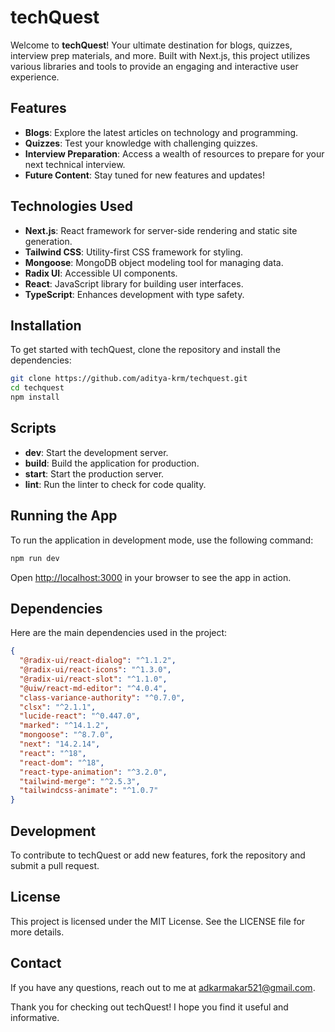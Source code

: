# techQuest

Welcome to **techQuest**! Your ultimate destination for blogs, quizzes, interview prep materials, and more. Built with Next.js, this project utilizes various libraries and tools to provide an engaging and interactive user experience.

## Features

- **Blogs**: Explore the latest articles on technology and programming.
- **Quizzes**: Test your knowledge with challenging quizzes.
- **Interview Preparation**: Access a wealth of resources to prepare for your next technical interview.
- **Future Content**: Stay tuned for new features and updates!

## Technologies Used

- **Next.js**: React framework for server-side rendering and static site generation.
- **Tailwind CSS**: Utility-first CSS framework for styling.
- **Mongoose**: MongoDB object modeling tool for managing data.
- **Radix UI**: Accessible UI components.
- **React**: JavaScript library for building user interfaces.
- **TypeScript**: Enhances development with type safety.

## Installation

To get started with techQuest, clone the repository and install the dependencies:

```bash
git clone https://github.com/aditya-krm/techquest.git
cd techquest
npm install
```

## Scripts

- **dev**: Start the development server.
- **build**: Build the application for production.
- **start**: Start the production server.
- **lint**: Run the linter to check for code quality.

## Running the App

To run the application in development mode, use the following command:

```bash
npm run dev
```

Open [http://localhost:3000](http://localhost:3000) in your browser to see the app in action.

## Dependencies

Here are the main dependencies used in the project:

```json
{
  "@radix-ui/react-dialog": "^1.1.2",
  "@radix-ui/react-icons": "^1.3.0",
  "@radix-ui/react-slot": "^1.1.0",
  "@uiw/react-md-editor": "^4.0.4",
  "class-variance-authority": "^0.7.0",
  "clsx": "^2.1.1",
  "lucide-react": "^0.447.0",
  "marked": "^14.1.2",
  "mongoose": "^8.7.0",
  "next": "14.2.14",
  "react": "^18",
  "react-dom": "^18",
  "react-type-animation": "^3.2.0",
  "tailwind-merge": "^2.5.3",
  "tailwindcss-animate": "^1.0.7"
}
```

## Development

To contribute to techQuest or add new features, fork the repository and submit a pull request.

## License

This project is licensed under the MIT License. See the LICENSE file for more details.

## Contact

If you have any questions, reach out to me at adkarmakar521@gmail.com.

Thank you for checking out techQuest! I hope you find it useful and informative.
